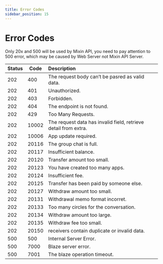 ```yaml
---
title: Error Codes
sidebar_position: 15
---
```


# Error Codes

Only 20x and 500 will be used by Mixin API, you need to pay attention to 500 error, which may be caused by Web Server not Mixin API Server.

| Status | Code  | Description                                     |
| ------ | ----- | :---------------------------------------------- |
| 202    | 400   | The request body can’t be pasred as valid data. |
| 202    | 401   | Unauthorized.                                   |
| 202    | 403   | Forbidden.                                      |
| 202    | 404   | The endpoint is not found.                      |
| 202    | 429   | Too Many Requests.                              |
| 202    | 10002 | The request data has invalid field, retrieve detail from extra.             |
| 202    | 10006 | App update required.                            |
| 202    | 20116 | The group chat is full.                         |
| 202    | 20117 | Insufficient balance.                           |
| 202    | 20120 | Transfer amount too small.                      |
| 202    | 20123 | You have created too many apps.                 |
| 202    | 20124 | Insufficient fee.                               |
| 202    | 20125 | Transfer has been paid by someone else.         |
| 202    | 20127 | Withdraw amount too small.                      |
| 202    | 20131 | Withdrawal memo format incorret.                |
| 202    | 20133 | Too many circles for the conversation.          |
| 202    | 20134 | Withdraw amount too large.                      |
| 202    | 20135 | Withdraw fee too small.                         |
| 202    | 20150 | receivers contain duplicate or invalid data.    |
| 500    | 500   | Internal Server Error.                          |
| 500    | 7000  | Blaze server error.                             |
| 500    | 7001  | The blaze operation timeout.                    |
